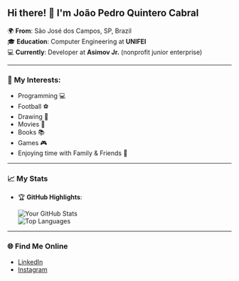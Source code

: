 ## Hi there! 👋 I'm João Pedro Quintero Cabral  

🌍 **From**: São José dos Campos, SP, Brazil  
🎓 **Education**: Computer Engineering at **UNIFEI**  
💻 **Currently**: Developer at **Asimov Jr.** (nonprofit junior enterprise)  

---

### 🚀 **My Interests**: 
- Programming 💻
- Football ⚽
-  Drawing 🎨
- Movies 🎥
- Books 📚
- Games 🎮
- Enjoying time with Family & Friends 👥

---

### **📈 My Stats**  
- 🏆 **GitHub Highlights**:
  
  ![Your GitHub Stats](https://github-readme-stats.vercel.app/api?username=JPCabral04&show_icons=true&theme=radical)  
  ![Top Languages](https://github-readme-stats.vercel.app/api/top-langs/?username=JPCabral04&layout=compact&theme=radical)  

---

### **🌐 Find Me Online**  
- [LinkedIn](https://www.linkedin.com/in/joaocabral/)  
- [Instagram](https://www.instagram.com/joaocabral04/)
